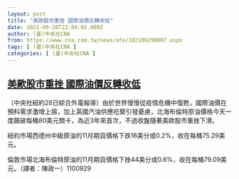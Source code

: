 ```yaml
---
layout: post
title: "美歐股市重挫 國際油價反轉收低"
date: 2021-09-28T22:04:02.000Z
author: (臺)中央社CNA
from: https://www.cna.com.tw/news/afe/202109290007.aspx
tags: [ (臺)中央社CNA ]
categories: [ (臺)中央社CNA ]
---
```

<!--1632866642000-->
[美歐股市重挫 國際油價反轉收低](https://www.cna.com.tw/news/afe/202109290007.aspx)
------

<div>
<div></div><div><p>（中央社紐約28日綜合外電報導）由於世界慢慢從疫情危機中復甦，國際油價在預料需求激增上揚，加上英國汽油供應吃緊引發憂慮，北海布倫特原油價格今天一度飆破每桶80美元關卡，為近3年來首次，不過收盤隨著美歐股市重挫下滑。</p><p>紐約市場西德州中級原油的11月期貨價格下跌16美分或0.2%，收在每桶75.29美元。</p><p>倫敦市場北海布倫特原油的11月期貨價格下挫44美分或0.6%，收在每桶79.09美元。（譯者：陳政一）1100929</p></div>
</div>
